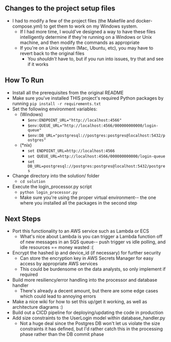 ## Changes to the project setup files
- I had to modify a few of the project files (the Makefile and docker-compose.yml) to get them to work on my Windows system.
  - If I had more time, I would've designed a way to have these files intelligently determine if they're running on a Windows or Unix machine, and then modify the commands as appropriate
  - If you're on a Unix system (Mac, Ubuntu, etc), you may have to revert back to the original files
    - You *shouldn't* have to, but if you run into issues, try that and see if it works

## How To Run
- Install all the prerequisites from the original README
- Make sure you've installed THIS project's required Python packages by running `pip install -r requirements.txt`
- Set the following environment variables:
  - (Windows)
    - `$env:ENDPOINT_URL="http://localhost:4566"`
    - `$env:QUEUE_URL="http://localhost:4566/000000000000/login-queue"`
    - `$env:DB_URL="postgresql://postgres:postgres@localhost:5432/postgres"`
  - (*nix)
    - `set ENDPOINT_URL=http://localhost:4566`
    - `set QUEUE_URL=http://localhost:4566/000000000000/login-queue`
    - `set DB_URL=postgresql://postgres:postgres@localhost:5432/postgres`
- Change directory into the solution/ folder
  - `cd solution`
- Execute the login_processor.py script
  - `python login_processor.py`
  - Make sure you're using the proper virtual environment-- the one where you installed all the packages in the second step

## Next Steps
- Port this functionality to an AWS service such as Lambda or ECS
  - What's nice about Lambda is you can trigger a Lambda function off of new messages in an SQS queue-- push trigger vs idle polling, and idle resources == money wasted :(
- Encrypt the hashed ip and device_id (if necessary) for further security
  - Can store the encryption key in AWS Secrets Manager for easy access by appropriate AWS services
  - This could be burdensome on the data analysts, so only implement if required
- Build more resiliency/error handling into the processor and database handler
  - There's already a decent amount, but there are some edge cases which could lead to annoying errors
- Make a nice wiki for how to set this up/get it working, as well as architecture diagrams :)
- Build out a CICD pipeline for deploying/updating the code in production
- Add size constraints to the UserLogin model within database_handler.py
  - Not a huge deal since the Postgres DB won't let us violate the size constraints it has defined, but I'd rather catch this in the processing phase rather than the DB commit phase